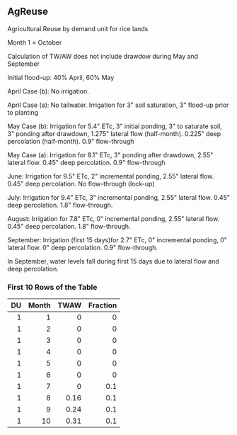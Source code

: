 ## AgReuse
Agricultural Reuse by demand unit for rice lands

Month 1 = October

Calculation of TW/AW does not include drawdow during May and September

Initial flood-up: 40% April, 60% May

April Case (b): No irrigation.

April Case (a): No tailwater. Irrigation for 3" soil saturation, 3" flood-up prior to planting

May Case (b): Irrigation for 5.4" ETc, 3" initial ponding, 3" to saturate soil, 3" ponding after drawdown, 1.275" lateral flow (half-month). 0.225" deep percolation (half-month). 0.9" flow-through

May Case (a): Irrigation for 8.1" ETc, 3" ponding after drawdown, 2.55" lateral flow. 0.45" deep percolation. 0.9" flow-through

June: Irrigation for 9.5" ETc, 2" incremental ponding, 2.55" lateral flow. 0.45" deep percolation. No flow-through (lock-up)

July: Irrigation for 9.4" ETc, 3" incremental ponding, 2.55" lateral flow. 0.45" deep percolation. 1.8" flow-through.

August: Irrigation for 7.8" ETc, 0" incremental ponding, 2.55" lateral flow. 0.45" deep percolation. 1.8" flow-through.

September:  Irrigation (first 15 days)for 2.7" ETc, 0" incremental ponding, 0" lateral flow. 0" deep percolation. 0.9" flow-through.

In September, water levels fall during first 15 days due to lateral flow and deep percolation.

### First 10 Rows of the Table
|   DU |   Month |   TWAW |   Fraction |
|-----:|--------:|-------:|-----------:|
|    1 |       1 |   0    |        0   |
|    1 |       2 |   0    |        0   |
|    1 |       3 |   0    |        0   |
|    1 |       4 |   0    |        0   |
|    1 |       5 |   0    |        0   |
|    1 |       6 |   0    |        0   |
|    1 |       7 |   0    |        0.1 |
|    1 |       8 |   0.16 |        0.1 |
|    1 |       9 |   0.24 |        0.1 |
|    1 |      10 |   0.31 |        0.1 |